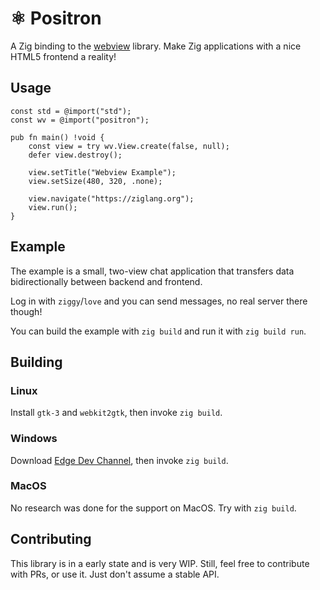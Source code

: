 # ⚛ Positron

A Zig binding to the [webview](https://github.com/webview/webview) library. Make Zig applications with a nice HTML5 frontend a reality!

## Usage

```zig
const std = @import("std");
const wv = @import("positron");

pub fn main() !void {
    const view = try wv.View.create(false, null);
    defer view.destroy();

    view.setTitle("Webview Example");
    view.setSize(480, 320, .none);

    view.navigate("https://ziglang.org");
    view.run();
}
```

## Example

The example is a small, two-view chat application that transfers data bidirectionally between backend and frontend.

Log in with `ziggy`/`love` and you can send messages, no real server there though!

You can build the example with `zig build` and run it with `zig build run`.

## Building

### Linux

Install `gtk-3` and `webkit2gtk`, then invoke `zig build`.

### Windows

Download [Edge Dev Channel](https://www.microsoftedgeinsider.com/download), then invoke `zig build`.

### MacOS

No research was done for the support on MacOS. Try with `zig build`.

## Contributing

This library is in a early state and is very WIP. Still, feel free to contribute with PRs, or use it. Just don't assume a stable API.